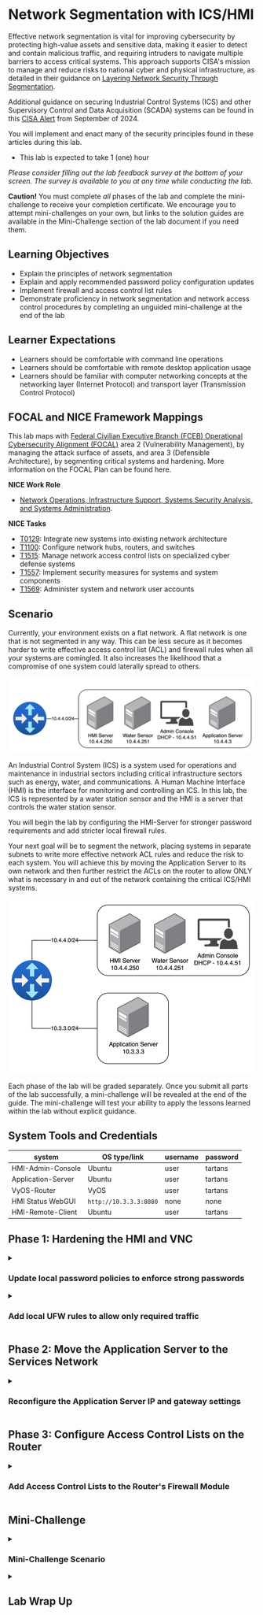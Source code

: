 # Network Segmentation with ICS/HMI

Effective network segmentation is vital for improving cybersecurity by protecting high-value assets and sensitive data, making it easier to detect and contain malicious traffic, and requiring intruders to navigate multiple barriers to access critical systems. This approach supports CISA's mission to manage and reduce risks to national cyber and physical infrastructure, as detailed in their guidance on <a href="https://www.cisa.gov/news-events/news/securing-network-infrastructure-devices" target="_blank">Layering Network Security Through Segmentation</a>.

Additional guidance on securing Industrial Control Systems (ICS) and other Supervisory Control and Data Acquisition (SCADA) systems can be found in this <a href="https://www.cisa.gov/news-events/alerts/2024/09/25/threat-actors-continue-exploit-otics-through-unsophisticated-means" target="_blank">CISA Alert</a> from September of 2024. 

You will implement and enact many of the security principles found in these articles during this lab.

- This lab is expected to take 1 (one) hour

*Please consider filling out the lab feedback survey at the bottom of your screen. The survey is available to you at any time while conducting the lab.*

**Caution!** You must complete _all_ phases of the lab and complete the mini-challenge to receive your completion certificate. We encourage you to attempt mini-challenges on your own, but links to the solution guides are available in the Mini-Challenge section of the lab document if you need them.

## Learning Objectives

 - Explain the principles of network segmentation
 - Explain and apply recommended password policy configuration updates 
 - Implement firewall and access control list rules
 - Demonstrate proficiency in network segmentation and network access control procedures by completing an unguided mini-challenge at the end of the lab

## Learner Expectations

 - Learners should be comfortable with command line operations
 - Learners should be comfortable with remote desktop application usage
 - Learners should be familiar with computer networking concepts at the networking layer (Internet Protocol) and transport layer (Transmission Control Protocol)

## FOCAL and NICE Framework Mappings

This lab maps with <a href="https://www.cisa.gov/resources-tools/resources/federal-civilian-executive-branch-fceb-operational-cybersecurity-alignment-focal-plan" target="_blank">Federal Civilian Executive Branch (FCEB) Operational Cybersecurity Alignment (FOCAL)</a> area 2 (Vulnerability Management), by managing the attack surface of assets, and area 3 (Defensible Architecture), by segmenting critical systems and hardening. More information on the FOCAL Plan can be found here.

**NICE Work Role**

- <a href="https://niccs.cisa.gov/workforce-development/nice-framework" target="_blank">Network Operations, Infrastructure Support, Systems Security Analysis, and Systems Administration</a>.

**NICE Tasks**

- <a href="https://niccs.cisa.gov/workforce-development/nice-framework" target="_blank">T0129</a>: Integrate new systems into existing network architecture
- <a href="https://niccs.cisa.gov/workforce-development/nice-framework" target="_blank">T1100</a>: Configure network hubs, routers, and switches
- <a href="https://niccs.cisa.gov/workforce-development/nice-framework" target="_blank">T1515</a>: Manage network access control lists on specialized cyber defense systems
- <a href="https://niccs.cisa.gov/workforce-development/nice-framework" target="_blank">T1557</a>: Implement security measures for systems and system components
- <a href="https://niccs.cisa.gov/workforce-development/nice-framework" target="_blank">T1569</a>: Administer system and network user accounts

<!-- cut -->

## Scenario

Currently, your environment exists on a flat network. A flat network is one that is not segmented in any way. This can be less secure as it becomes harder to write effective access control list (ACL) and firewall rules when all your systems are comingled. It also increases the likelihood that a compromise of one system could laterally spread to others.

![networkdiagram1.png](./img/networkdiagram1.png)

An Industrial Control System (ICS) is a system used for operations and maintenance in industrial sectors including critical infrastructure sectors such as energy, water, and communications. A Human Machine Interface (HMI) is the interface for monitoring and controlling an ICS. In this lab, the ICS is represented by a water station sensor and the HMI is a server that controls the water station sensor.

You will begin the lab by configuring the HMI-Server for stronger password requirements and add stricter local firewall rules.

Your next goal will be to segment the network, placing systems in separate subnets to write more effective network ACL rules and reduce the risk to each system. You will achieve this by moving the Application Server to its own network and then further restrict the ACLs on the router to allow ONLY what is necessary in and out of the network containing the critical ICS/HMI systems.

![networkdiagram2.png](./img/networkdiagram2.png)

Each phase of the lab will be graded separately. Once you submit all parts of the lab successfully, a mini-challenge will be revealed at the end of the guide. The mini-challenge will test your ability to apply the lessons learned within the lab without explicit guidance.

## System Tools and Credentials

| system | OS type/link |  username | password |
|--------|---------|-----------|----------|
| HMI-Admin-Console | Ubuntu | user | tartans|
| Application-Server | Ubuntu |user | tartans|
| VyOS-Router | VyOS | user | tartans |
| HMI Status WebGUI | `http://10.3.3.3:8080` | none | none |
| HMI-Remote-Client | Ubuntu | user | tartans|

## Phase 1: Hardening the HMI and VNC


<details>
<summary>
<h3>Update local password policies to enforce strong passwords</h3>
</summary>
<p>

| &#128270; INFORMATION |
|---|
|_Based on recent <a href="https://pages.nist.gov/800-63-3/sp800-63b.html" target="_blank">National Institute for Standards and Technology guidance</a> on passwords, longer passwords are preferred to more complex passwords. Complexity can make passwords harder to remember, but longer passwords still add additional protection against brute force password-guessing._ |

For this lab, you will be implementing a new password policy using Pluggable Authentication Modules (PAM). For the sake of simplicity, the new policy will require that all passwords are at least 8 characters long and disallow passwords that use consecutively repeating characters, e.g. `aaaa` (which is also a recommendation by NIST).

1. Open the `HMI-Admin-Console` and open the Terminal:

![terminal-icon.png](./img/terminal-icon.png)

| &#128270; INFORMATION |
|---|
|_VNC, or Virtual Network Computing, is often used to interact with remote systems through a desktop-like environment. VNC is the primary method for remotely logging in to a Linux system, and many ISC and HMI systems are based on Unix or Linux operating systems. Since some ICS and HMI systems do not have physical terminals, VNC is an alternate and commonly used method to interact with them._|

2. (**HMI-Admin-Console**) Open a VNC connection to the HMI Server with the command `vncviewer 10.4.4.250:5902`, where 10.4.4.250 is the IP address of the HMI-Server and 5902 is the port.

![s02-image6.png](./img/s02-image6.png)

3. (**HMI-Admin-Console**) Enter the password of `tartans` and click OK to connect. You will then be presented with a pseudo-desktop connection to the HMI-Server.

![s02-image7.png](./img/s02-image7.png)

If you close this window at any time, you will need to repeat steps 2 and 3 to reconnect.

4. (**HMI-Admin-Console, VNC Connection**) From within the VNC connection viewer, open the HMI-Server's Terminal with the icon found in the bottom center of the window.

![s02-image8.png](./img/s02-image8.png)

| &#128270; INFORMATION |
|---|
|_Sometimes, elevated permissions are needed when viewing and modifying files or when running certain commands. In Linux, the `sudo` command (which stands for "superuser *do*") can be used to elevate your permissions temporarily for the single command. This follows the security concept of least-privilege, as you would not want to operate at the system administrator or root user level at all times._|

5. (**HMI-Admin-Console, VNC Connection, Terminal**) Enter the following command in the terminal to open the PAM common password file for editing. Use the sudo password of `tartans` if prompted.

```
sudo nano /etc/pam.d/common-password
```

6. (**HMI-Admin-Console, VNC Connection, Terminal**) Change the line that reads as `password requisite pam_pwquality.so retry=3` to `password requisite pam_pwquality.so retry=3 maxrepeat=3 minlen=8 `.

![s02-image1.png](./img/s02-image1.png)

The `minlen=8` option will require the password to be 8 characters long while the `maxrepeat=3` option will enforce that characters cannot consecutively repeat more than three times.

| &#128270; INFORMATION |
|---|
|_In reality, you would want to use a minimum length greater than 8, but for the lab, this would add complexity each time you need to use the account password. You could also add additional complexity features such as requiring uppercase and lowercase letters, numbers, and special characters and disallow dictionary words._|

Your file should look like the image below.

![s02-image2.png](./img/s02-image2.png)


7. (**HMI-Admin-Console, VNC Connection, Terminal**) Save the common-password file by pressing `CTRL+X` and then type and enter `Y` to confirm saving the changes.

The changes take effect immediately and you should update the current password.

8. (**HMI-Admin-Console, VNC Connection, Terminal**) Type and enter the `passwd` command to update the user account password.

9. (**HMI-Admin-Console, VNC Connection, Terminal**) First, enter the current password of `tartans`.

10. (**HMI-Admin-Console, VNC Connection, Terminal**) At the new password prompt, try to enter the password `passwd` - this should fail because it is not long enough.

11. (**HMI-Admin-Console, VNC Connection, Terminal**) Try to enter the password `aaaabbbbcccc` - this should fail also, because while it is 12 characters long, it has multiple repeating characters.

![s02-image3.png](./img/s02-image3.png)

12. (**HMI-Admin-Console, VNC Connection, Terminal**) Finally, enter and then retype/confirm the following password, which should succeed: `tartans1`

![s02-image4.png](./img/s02-image4.png)

*Note that future instructions will assume the password has been changed to `tartans1` from this point forward.*

To update the vncpasswd, you must specifically update it as it uses its own authentication file for password checking.

13. (**HMI-Admin-Console, VNC Connection, Terminal**) Run the command `vncpasswd` and enter and confirm the same password as above: `tartans1`. When asked if you would like to enter a view-only password, select option `n` and press Enter.

This will update the VNC password the next time you attempt to connect, though there is no reason to disconnect your VNC session to the HMI Server at this time.

| &#128270; INFORMATION |
|---|
|_This process creates or updates a `passwd` file on the HMI-Server that is unique to the account of `user`. This file is located at /home/user/.vnc/ and the VNC service running on port 5902 is specifically tied to this user account as well. In operational instances where VNC is in use, Multi-Factor Authentication should be leveraged whenever possible._|

#### Grading Check

(**HMI-Admin-Console, Firefox**) To check your work, browse to the grading page at `https://skills.hub/lab/tasks` or `(https://10.5.5.5/lab/tasks)` from the HMI-Admin-Console desktop (not from within the VNC connection). Click the `Submit/Re-Grade Tasks` button to trigger the grading checks. Refresh the results after a few moments to see your results.

![grading.png](./img/grading.png)
 
Grading Check 1: Update the HMI Server's password policy
 - Update the local password policy correctly

Grading Check 2: Update the password for user's local account and VNC account
 - Update the local user account password to `tartans1`
 - Update the VNC account password to match (`tartans1`)

`Copy the token or flag strings to the corresponding question submission field to receive credit.`

`You should complete the first two grading checks before moving on to the next section.`

</p>
</details>

<details>
<summary>
<h3>Add local UFW rules to allow only required traffic</h3>
</summary>
</p>

Next, you will create local Ubuntu uncomplicated firewall (ufw) rules to restrict the network access to the HMI-Server to only what is required:
 - Allow VNC requests from the HMI-Admin-Console at 10.4.4.51 over port 5902
 - Allow control communications to and from the water station sensor system at 10.4.4.251 over port 5000
 - Allow communications to the Application Server at 10.3.3.3 over port 5000 to post status updates
 - Deny all other incoming or outgoing traffic to/from the HMI-Server

*For the purpose of this lab, you will only update the HMI-Server's local firewall rules, assuming that the water station sensor is already configured approriately.*

You do this to better protect the critical HMI-Server system and water station sensors. With these new rules in place the ONLY system that can access the HMI-Server will be the HMI-Admin-Console over VNC. You can think of the HMI-Admin-Console as a quasi-air-gapped system for the purpose of interacting with the HMI-Server.

The water station sensor can only communicate with the controller service on the HMI-Server over port 5000 and only when sent an update command from the HMI-Server. This allows the HMI-Server and the water station sensor to update each other.

The HMI-Server can then post the status of the station sensors to the Application Server. This moves the visibility of the station sensor statuses to something outside of the HMI network, reducing the traffic that is required within the HMI network and minimizing the footprint of the systems within.

Lastly, you will deny or block all other traffic to or from the HMI-Server, which is the standard final rule in any good firewall or ACL ruleset. This rule enacts the zero trust principle of deny by default.

1. (**HMI-Admin-Console, VNC Connection, Terminal**) Still connected to the HMI Server via VNC, in the terminal session, add the following ufw rule to allow VNC connections inbound from only the HMI-Admin-Console system and then allow those established connections as long as they remain active:

```
sudo ufw allow from 10.4.4.51 to any port 5902 proto tcp
```

![s02-image9.png](./img/s02-image9.png)

2. (**HMI-Admin-Console, VNC Connection, Terminal**) Still in the terminal session, add the following ufw rule to allow the HMI Server to send status updates to the web management system and allow those established connections as long as they remain active.:

```
sudo ufw allow out to 10.3.3.3 port 8080 proto tcp
```

![s02-image10.png](./img/s02-image10.png)

3. (**HMI-Admin-Console, VNC Connection, Terminal**) Still in the terminal session, add the following ufw rules to allow communications between the HMI Server and the water station sensor over port 5000 for control and status updates.:

```
sudo ufw allow out to 10.4.4.251 port 5000 proto tcp
sudo ufw allow in from 10.4.4.251 to any port 5000 proto tcp
```

![s02-image11.png](./img/s02-image11.png)

4. (**HMI-Admin-Console, VNC Connection, Terminal**) Still in the terminal session, add the following ufw rules to block any other types of traffic, ingoing or outgoing, to or from the HMI Server to better minimize its surface area on the network.:

```
sudo ufw default deny incoming
sudo ufw default deny outgoing
```

![s02-image12.png](./img/s02-image12.png)

5. (**HMI-Admin-Console, VNC Connection, Terminal**)Lastly, in the terminal session, enter the following commands to enable the ufw firewall.

```
sudo ufw enable
```

![s02-image13.png](./img/s02-image13.png)

You can check the status of the current rules by entering the command:

```
sudo ufw status verbose
```

![s2-image28.png](./img/s2-image28.png)

**NOTE: There is a rule in the HMI Server's UFW to allow SSH connections from the Skills Hub (10.5.5.5) for grading purposes only. This is accounted for in any grading checks that validate the state of your lab environment. You should not remove or disable this rule at any time.**

If all has gone according to plan, you should still be connected to the HMI-Server and be able to reconnect at will, as long as you use the new password of `tartans1`.

6. (**HMI-Admin-Console, VNC Connection**) To test whether the HMI-Server can still talk to the water station sensor, open the `Connector` application on the HMI-Server Desktop.

![connector.png](./img/connector.png)

If you simply type the command `get` in the connector terminal you will see a list of the water station sensors and their current statuses. The fact that this connecion worked means your UFW rules did not accidentally break connectivity.

![s02-image26.png](./img/s02-image26.png)

7. (**HMI-Admin-Console, VNC Connection, Connector**)Update the current temperature of the reservoir behind station sensor 1 (Twlight Falls) with the following command:

```
update {"id":"1","temp":"75"}
```

![s02-image27.png](./img/s02-image27.png)

You will use this value to validate the staus updates on the status web site in a later step.

This concludes our work on the HMI-Server.

#### Grading Check

(**HMI-Admin-Console, Firefox**) To check your work, browse to the grading page at `https://skills.hub/lab/tasks` or `(https://10.5.5.5/lab/tasks)` from the HMI-Admin-Console desktop (not from within the VNC connection). Click the `Submit/Re-Grade Tasks` button to trigger the grading checks. Refresh the results after a few moments to see your results.

The grading page should show the results of the following items as now being passed successfully.

Grading Check 3: Update and apply the HMI Server's local UFW rules.
 - The HMI Server can still communicate with the water station sensor and vice versa
 - Only the Admin Console can connect over VNC to the HMI Server
 - The HMI Server accepts no other connections locally on the 10.4.4.0/24 network

`Copy the token or flag strings to the corresponding question submission fields to receive credit.`

`You should complete all phase 1 tasks before moving on to phase 2. Successfully submitting the correct answers for phase 1 will unlock the question set for phase 2.`

</p>
</details>

## Phase 2: Move the Application Server to the Services Network

<details>
<summary>
<h3>Reconfigure the Application Server IP and gateway settings</h3>
</summary>
</p>

In preparation to change the network for the Application Server, it has been connected to the new network on its first networking interface `ens32`. You can effectively move the system in the lab by disabling the interface connected to the HMI network and enabling the interface connected to the Services network, where it belongs.

1. Open the `Application-Server` console and login with the username `user` and the password `tartans`.

2. (**Application Server**) At the command prompt, type and enter the following command, using the sudo password of `tartans` if prompted. This will allow you to modify the existing network configuration file for the system.

```
sudo nano /etc/netplan/01-netcfg.yaml
```

The current netplan configuration file consists of the following:

```
network:
  version: 2
  renderer: networkd
  ethernets:
    ens32:
      dhcp4: no
      dhcp6: no
      optional: true
    ens33:
      dhcp4: no
      addresses:
        - 10.4.4.3/24
      gateway4: 10.4.4.1
      nameservers:
        addresses:
          - 10.5.5.5
          - 10.0.0.1
```

In this configuration the first interface (connected to the new services network) is effectively disabled and the second interface (connected to the HMI network) uses the address of 10.4.4.3 and points to the gateway of 10.4.4.1.

3. (**Application Server**) Edit the netplan configuration file to match the following and note that the interface order has been swapped intentionally to save on typing (the order of interfaces does not matter when creating netplan configuration files). These changes will instead disable the second interface connected to the HMI network and enable the first interface connected to the new services network. It also applies a new address of 10.3.3.3 and a gateway of 10.3.3.1 to this new interface.

```
network:
  version: 2
  renderer: networkd
  ethernets:
    ens33:
      dhcp4: no
      dhcp6: no
      optional: true
    ens32:
      dhcp4: no
      addresses:
        - 10.3.3.3/24
      gateway4: 10.3.3.1
      nameservers:
        addresses:
          - 10.5.5.5
          - 10.0.0.1
```

4. (**Application Server**) Save the file by pressing `CTRL+X` and then type and enter `Y` to confirm saving the changes.

5. (**Application Server**) Apply the new changes with the command:

```
sudo netplan apply
```

6. (**Application Server**) Verify the changes are correct with the command `ip a`. You should see something similar to the image below.

![s02-image20.png](./img/s02-image20.png)

The new address of `10.3.3.3/24` should be applied to interface `ens32` and there should be no IPv4 address applied to interface `ens33`.

Recall the updated network diagram now that the application server has been moved successfully.

![networkdiagram2.png](./img/networkdiagram2.png)

7. (**Application Server**) Restart the status page service with the following command:

```
sudo systemctl restart hmi.service
```

If successful, you should see no additional output.

You can now verify that the status page on the Application Server recieved the previous update to sensor 1's temperature, and that the site is accessible at the new address of 10.3.3.3 over port 8080.

8. (**HMI-Admin-Console, Firefox**) Open Firefox from the HMI-Admin-Console Desktop (not within the VNC session) and browse to `http://10.3.3.3:8080`.

![s02-image29.png](./img/s02-image29.png)

You should see the updated temperature value of 75 reflected in the displayed status.

#### Grading Check
(**HMI-Admin-Console, Firefox**) To check your work, browse to the grading page at `https://skills.hub/lab/tasks` or `(https://10.5.5.5/lab/tasks)` from the HMI-Admin-Console desktop (not from within the VNC connection). Click the `Submit/Re-Grade Tasks` button to trigger the grading checks. Refresh the results after a few moments to see your results.

![grading2.png](./img/grading2.png)

Grading Check 4: Move the Application Server to the Services network at IP address 10.3.3.3
 - The Application Server has the correct IP address of `10.3.3.3/24` and its website can be reached at `http://10.3.3.3:8080`
 - The HMI Server can now successfully POST to the Application Server site at its new address

`Copy the token or flag strings to the corresponding question submission fields to receive credit.`

`You should complete all phase 2 tasks before moving on to phase 3. Successfully submitting the correct answers for phase 2 will unlock the question set for phase 3.`

</p>
</details>

## Phase 3: Configure Access Control Lists on the Router

<details>
<summary>
<h3>Add Access Control Lists to the Router's Firewall Module</h3>
</summary>
<p>

Next, you will access the router `vyos-router` and create access control list (ACL) rules to further protect and segment off the critical HMI systems from the rest of the network.
 - Allow communications to the Application Server at 10.3.3.3 over port 5000 to post status updates from the HMI-Server
 - Allow communications to the Application Server at 10.3.3.3 over port 8080 to post status updates from the HMI-Admin-Console
 - Deny all other incoming or outgoing traffic to/from the HMI network

You do this to continue to allow the HMI-Server to post the status of the station sensors to Application Server over port 5000.

You must also allow the HMI-Admin-Console to access the status page to confirm the status of the station sensors, but only allow access to the site itself over port 8080.

Lastly, you will deny or block all other traffic to or from the HMI network; not even ICMP pings will be allowed through. This further prevents any type of enumeration or scanning from systems external to the HMI network, reducing the visibility into the network to near zero.

Even if the status update messages were intercepted, there would be no way to push changes back to the HMI-Server or the station sensors from anywhere other than the HMI-Admin-Console, and the only way to interact with the HMI-Admin-Console is to walk up to directly (or in this case, virtually).

1. Click on the Vyos-Router console and login with the username `user` and the password `tartans`.

2. (**VyOS Router**) At the prompt, type and enter `configure` to enter the router's configuration mode.

| &#128270; INFORMATION |
|---|
|_This is a common practice on routers, where you make configurations changes by interacting directly with a special mode of the router and not within the operating system itself. At any time you can discard your modifications by typing and entering `exit discard` if you make a mistake._|

First, you will create the ACL rule that allows the HMI-Server to post status updates to the application server at 10.3.3.3 over port 5000. Note that the lab environment uses a prebuilt ruleset named `LAB`. As each rule is added you must specify the target ruleset by name. Devices could leverage multiple rulesets organizaed with different names. Since your additions will be small, you will use only the default ruleset of `LAB`.

3. (**VyOS Router**) Enter each of the following lines, one line at a time, or copy the lines into the virtual machine clipboard and then paste them into the router's console. If doing the latter, all six lines will be processed immediately.

```
set firewall name LAB rule 10 action accept
set firewall name LAB rule 10 source address 10.4.4.250
set firewall name LAB rule 10 destination address 10.3.3.3
set firewall name LAB rule 10 destination port 8080
set firewall name LAB rule 10 protocol tcp
set firewall name LAB rule 10 state new enable
```

![s02-image14.png](./img/s02-image14.png)

Second, you will create the ACL rule that allows the HMI-Admin-Console to talk to the application server at 10.3.3.3 over port 8080 to view the status page.

4. (**VyOS Router**) Enter each of the following lines, one line at a time, or copy the lines into the virtual machine clipboard and then paste them into the router's console. If doing the latter, all six lines will be processed immediately.

```
set firewall name LAB rule 11 action accept
set firewall name LAB rule 11 source address 10.4.4.51
set firewall name LAB rule 11 destination address 10.3.3.3
set firewall name LAB rule 11 destination port 8080
set firewall name LAB rule 11 protocol tcp
set firewall name LAB rule 11 state new enable
```

![s02-image15.png](./img/s02-image15.png)

Third, you will create the ACL rule that ensures established connections continue to be allowed until closed. This ensures that you can connect to the legitimate ports and services and also remain connected.

5. (**VyOS Router**) Enter each of the following lines, one line at a time, or copy the lines into the virtual machine clipboard and then paste them into the router's console. If doing the latter, all three lines will be processed immediately.

```
set firewall name LAB rule 20 action accept
set firewall name LAB rule 20 state established enable
set firewall name LAB rule 20 state related enable
```

![s02-image16.png](./img/s02-image16.png)

Fourth, you will create the ACL rule that will block all other traffic not otherwise specified in our ACL ruleset at the interface that connects the HMI subnet to the rest of the network. 

This will prevent unwanted traffic from entering and leaving the HMI network as well as prevent any enumeration or scanning attempts into the network and its systems. The latter three lines will apply the ruleset `LAB` to the interface `eth4` in all directions, `in` `out` and `local`.

6. (**VyOS Router**) Enter each of the following lines, one line at a time, or copy the lines into the virtual machine clipboard and then paste them into the router's console. If doing the latter, all four lines will be processed immediately.

```
set firewall name LAB default-action drop
set interfaces ethernet eth4 firewall in name LAB
set interfaces ethernet eth4 firewall out name LAB
set interfaces ethernet eth4 firewall local name LAB
```

![s02-image17.png](./img/s02-image17.png)

The only system that can now make an inbound connection to the HMI-Server is the HMI-Admin-Console. Scan results from outside the HMI network would result in no systems being found.

Finally, you can commit the changes.

7. (**VyOS Router**) Type and enter `commit` and then type and enter `save`. This will write the changes to the running configuration and apply them.

![s02-image18.png](./img/s02-image18.png)

8. (**VyOS Router**) You can now type and enter `exit` to leave configuration mode.

If curious, you can visualize the ACL rules in the config by entering the command `sh conf` at the router's command prompt.

![s02-image19.png](./img/s02-image19.png)

**NOTE: There is a rule in the Router's ACL to allow SSH and HTTPS connections to/from the Skills Hub (10.5.5.5) for grading purposes only. This is accounted for in any grading checks that validate the state of your lab environment. You should not remove or disable these rules at any time.**

#### Grading Check

(**HMI-Admin-Console, Firefox**) To check your work, browse to the grading page at `https://skills.hub/lab/tasks` or `(https://10.5.5.5/lab/tasks)` from the HMI-Admin-Console desktop (not from within the VNC connection). Click the `Submit/Re-Grade Tasks` button to trigger the grading checks. Refresh the results after a few moments to see your results.

![grading3.png](./img/grading3.png)

The grading page should show the results of the following items as now being passed successfully.

Grading Check 5: Update and apply the router firewall ACL rules
 - The HMI Server can still successfully POST to the Application Server site
 - The Admin Console can successfully check the Application Server status page
 - All other inbound and outbound traffic is blocked to the 10.4.4.0/24 network, including ICMP ping requests

`Copy the token or flag strings to the corresponding question submission fields to receive credit.`

`You should complete all phase 3 tasks before moving on to the mini-challenge. Successfully submitting the correct answers for phase 3 will unlock the question set for the mini-challenge.`

</p>
</details>

## Mini-Challenge

<details>
<summary>
<h3>Mini-Challenge Scenario</h3>
</summary>
<p>

The new remote client resides in user network of 10.1.1.0/24.

![networkdiagram3.png](./img/networkdiagram3.png)

A new requirement has been added that this remote client system must also be able to interact with the HMI-Server through a VNC connection and access the web status page on the aplpciation server. While this does add a minor security concern, you will continue to operate under the rule of least-privilege by adding **only** this new exception to the previous rulesets. For the purpose of the lab, assume that this client is compliant with all security requirements and safe to add to the network. You do not need to protect the remote client or the user network beyond the stated objectives below.

*A solution guide link is available following the grading section, should you need it.*

### Mini-Challenge Objectives

Your objectives for the mini-challenge are as follows:
 - Configure the new remote client system by configuring its `ens32` interface on the user network with an IP address of 10.1.1.151/24 and a gateway of 10.1.1.1. You will need to create a new `01-netcfg.yaml` netplan file to achieve this.
 - Configure the required ACLs on the router to support the new traffic:
   - The remote client must be able to access the status page on the application server at 10.3.3.3 over port 8080.
   - The remote client must be able to connect to the HMI via VNC over port 5903. *Note that this is a different port assigned specifically to this client.*
- Adjust the HMI Server's local UFW rules to allow this new exception for the inbound connection from the remote client on port 5903.
 - Your updates must not enable any previously disallowed traffic or break previously allowed communications.

Remember to draw upon and apply the examples used previously in the lab. All tasks can be completed by following the same processes and procedures as before. 

#### Grading Check

(**HMI-Admin-Console, Firefox**) To check your work, browse to the grading page at `https://skills.hub/lab/tasks` or `(https://10.5.5.5/lab/tasks)` from either the HMI-Admin-Console or Remote-Client desktop (not from within the VNC connection). Click the `Submit/Re-Grade Tasks` button to trigger the grading checks. Refresh the results after a few moments to see your results.

Grading Check 6: Add the remote client to the new user network (10.1.1.0/24)
 - The Remote Client is configured with an IP address of 10.1.1.151/24 and the proper gateway address of 10.1.1.1.

Grading Check 7: Update and apply the router firewall ACL rules and the HMI Server's UFW rules
 - The Remote Client can access the status page at 10.3.3.3 over port 8080
 - The Remote Client can connect via VNC to the HMI Server over port 5903
 - Your changes did not allow any previously disallowed traffic to/from the HMI network or the HMI-Server or break previously allowed communications

`Copy any token or flag strings to the corresponding question submission field to receive credit.`

*Please attempt the mini-challenge as best you can, but if you get stuck you can use the solution guide found <a href="https://github.com/cisagov/prescup-challenges/tree/main/skilling-continuation-labs/network-segmentation-with-ics-or-hmi/solution/README.md" target="_blank">here</a> for assistance.*

</p>
</details>

<details>
<summary>
<h2>Lab Wrap Up</h2>
</summary>
<p>

### Conclusion

By completing this lab you have become more familiar with the best practices of having strong password policies, network segmentation, and implementing strong firewall and access control list rulesets.

To recap:
 - You implemented a password policy to enforce longer passwords that disallow consecutive repeating characters and then updated your local and vnc accounts accordingly.
 - You added local Ubuntu firewall rules to a critical system to reduce its footprint on the network and to secure it from unwanted network traffic.
 - You moved a necessary system out of the critical network to reduce the traffic flow in and out of the critical network. This allowed you to better secure the critical systems while making a necessary feature accessible in it's own network.
 - You added router access control list rules to further restrict all unwanted network traffic in and out of the critical network, again decreasing the visibility of the systems in this network and denying unwanted bad traffic.

Skills exercised:
 - S0553: Skill in applying network access controls
 - S0584: Skill in configuring network devices
 - S0667: Skill in assessing security controls
 - S0741: Skill in administering servers

With these new security additions in place, your critical HMI systems are much better protected and the ability for an intruder to gain access has been reduced to a near-zero possibility without physical access to the air-gapped HMI-Admin-Console.

### References
- <a href="https://www.cisa.gov/news-events/news/securing-network-infrastructure-devices" target="_blank">Layering Network Security Through Segmentation</a>.
- <a href="https://www.cisa.gov/news-events/alerts/2024/09/25/threat-actors-continue-exploit-otics-through-unsophisticated-means" target="_blank">Threat Actors Continue to Exploit OT/ICS through Unsophisticated Means</a>
 - <a href="https://pages.nist.gov/800-63-3/sp800-63b.html" target="_blank">NIST Special Publication 800-63B: Digital Identity Guidelines - </a>
 - <a href="https://ubuntu.com/server/docs/firewalls" target="_blank">Ubuntu Uncomplicated Firewall (ufw) Guide</a>
 - <a href="https://docs.vyos.io/en/latest/" target="_blank">VyOS 1.5 User Guide</a>
 - <a href="https://www.cisa.gov/resources-tools/resources/federal-civilian-executive-branch-fceb-operational-cybersecurity-alignment-focal-plan" target="_blank">Federal Civilian Executive Branch (FCEB) Operational Cybersecurity Alignment (FOCAL) Plan</a>
 - <a href="https://niccs.cisa.gov/workforce-development/nice-framework" target="_blank">NICE Framework</a>

### Appendix

In the case that changes made to the HMI-Server's local UFW rules or the Vyos-Router's configuration prevent you from completing the lab (i.e. you made an irrecoverable mistake), follow these steps to restore to a known good state and try again.

On the `HMI-Server` run the following commands to overwrite the existing UFW rules file with the known good "clean slate" file and re-enable the UFW service:

```
sudo ufw disable
sudo cp /etc/ufw/user.rules.bck /etc/ufw/user.rules
sudo ufw enable
```

On the `Vyos-Router`, at the command line (not in configuration mode), run the following commands to overwrite the existing configuration file with the known good "clean slate" file and reboot the system:

```
sudo cp /config/config.boot.back /config/config.boot
sudo reboot
```

</p>
</details>
